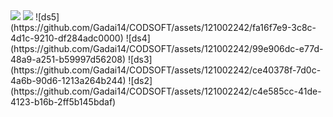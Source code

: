 
<img src="https://github.com/Gadai14/CODSOFT/assets/121002242/6ef004ec-d098-4ddc-9bd0-0e1a9e2a1e36">
<img src="https://github.com/Gadai14/CODSOFT/assets/121002242/968a16b2-a047-455f-8804-23e8d6c85c11">
![ds5](https://github.com/Gadai14/CODSOFT/assets/121002242/fa16f7e9-3c8c-4d1c-9210-df284adc0000)
![ds4](https://github.com/Gadai14/CODSOFT/assets/121002242/99e906dc-e77d-48a9-a251-b59997d56208)
![ds3](https://github.com/Gadai14/CODSOFT/assets/121002242/ce40378f-7d0c-4a6b-90d6-1213a264b244)
![ds2](https://github.com/Gadai14/CODSOFT/assets/121002242/c4e585cc-41de-4123-b16b-2ff5b145bdaf)
